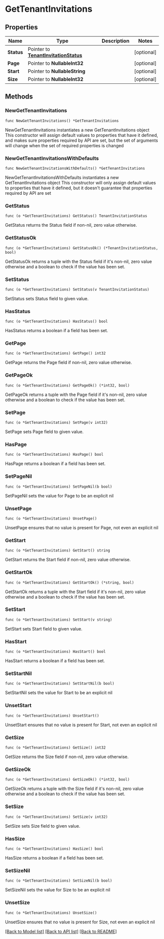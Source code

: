 # GetTenantInvitations

## Properties

Name | Type | Description | Notes
------------ | ------------- | ------------- | -------------
**Status** | Pointer to [**TenantInvitationStatus**](TenantInvitationStatus.md) |  | [optional] 
**Page** | Pointer to **NullableInt32** |  | [optional] 
**Start** | Pointer to **NullableString** |  | [optional] 
**Size** | Pointer to **NullableInt32** |  | [optional] 

## Methods

### NewGetTenantInvitations

`func NewGetTenantInvitations() *GetTenantInvitations`

NewGetTenantInvitations instantiates a new GetTenantInvitations object
This constructor will assign default values to properties that have it defined,
and makes sure properties required by API are set, but the set of arguments
will change when the set of required properties is changed

### NewGetTenantInvitationsWithDefaults

`func NewGetTenantInvitationsWithDefaults() *GetTenantInvitations`

NewGetTenantInvitationsWithDefaults instantiates a new GetTenantInvitations object
This constructor will only assign default values to properties that have it defined,
but it doesn't guarantee that properties required by API are set

### GetStatus

`func (o *GetTenantInvitations) GetStatus() TenantInvitationStatus`

GetStatus returns the Status field if non-nil, zero value otherwise.

### GetStatusOk

`func (o *GetTenantInvitations) GetStatusOk() (*TenantInvitationStatus, bool)`

GetStatusOk returns a tuple with the Status field if it's non-nil, zero value otherwise
and a boolean to check if the value has been set.

### SetStatus

`func (o *GetTenantInvitations) SetStatus(v TenantInvitationStatus)`

SetStatus sets Status field to given value.

### HasStatus

`func (o *GetTenantInvitations) HasStatus() bool`

HasStatus returns a boolean if a field has been set.

### GetPage

`func (o *GetTenantInvitations) GetPage() int32`

GetPage returns the Page field if non-nil, zero value otherwise.

### GetPageOk

`func (o *GetTenantInvitations) GetPageOk() (*int32, bool)`

GetPageOk returns a tuple with the Page field if it's non-nil, zero value otherwise
and a boolean to check if the value has been set.

### SetPage

`func (o *GetTenantInvitations) SetPage(v int32)`

SetPage sets Page field to given value.

### HasPage

`func (o *GetTenantInvitations) HasPage() bool`

HasPage returns a boolean if a field has been set.

### SetPageNil

`func (o *GetTenantInvitations) SetPageNil(b bool)`

 SetPageNil sets the value for Page to be an explicit nil

### UnsetPage
`func (o *GetTenantInvitations) UnsetPage()`

UnsetPage ensures that no value is present for Page, not even an explicit nil
### GetStart

`func (o *GetTenantInvitations) GetStart() string`

GetStart returns the Start field if non-nil, zero value otherwise.

### GetStartOk

`func (o *GetTenantInvitations) GetStartOk() (*string, bool)`

GetStartOk returns a tuple with the Start field if it's non-nil, zero value otherwise
and a boolean to check if the value has been set.

### SetStart

`func (o *GetTenantInvitations) SetStart(v string)`

SetStart sets Start field to given value.

### HasStart

`func (o *GetTenantInvitations) HasStart() bool`

HasStart returns a boolean if a field has been set.

### SetStartNil

`func (o *GetTenantInvitations) SetStartNil(b bool)`

 SetStartNil sets the value for Start to be an explicit nil

### UnsetStart
`func (o *GetTenantInvitations) UnsetStart()`

UnsetStart ensures that no value is present for Start, not even an explicit nil
### GetSize

`func (o *GetTenantInvitations) GetSize() int32`

GetSize returns the Size field if non-nil, zero value otherwise.

### GetSizeOk

`func (o *GetTenantInvitations) GetSizeOk() (*int32, bool)`

GetSizeOk returns a tuple with the Size field if it's non-nil, zero value otherwise
and a boolean to check if the value has been set.

### SetSize

`func (o *GetTenantInvitations) SetSize(v int32)`

SetSize sets Size field to given value.

### HasSize

`func (o *GetTenantInvitations) HasSize() bool`

HasSize returns a boolean if a field has been set.

### SetSizeNil

`func (o *GetTenantInvitations) SetSizeNil(b bool)`

 SetSizeNil sets the value for Size to be an explicit nil

### UnsetSize
`func (o *GetTenantInvitations) UnsetSize()`

UnsetSize ensures that no value is present for Size, not even an explicit nil

[[Back to Model list]](../README.md#documentation-for-models) [[Back to API list]](../README.md#documentation-for-api-endpoints) [[Back to README]](../README.md)


